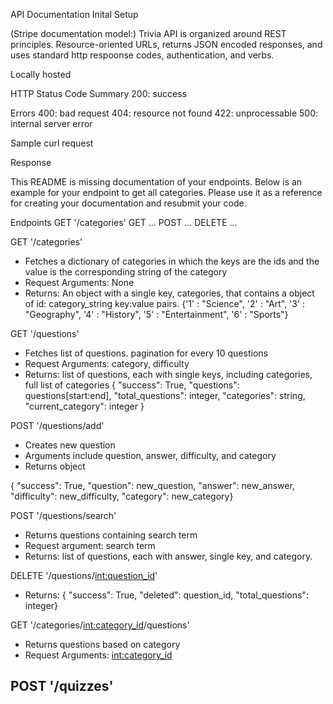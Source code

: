 API Documentation
Inital Setup

(Stripe documentation model:)
Trivia API is organized around REST principles. Resource-oriented URLs, returns JSON encoded responses, and uses standard http respoonse codes, authentication, and verbs.

Locally hosted

HTTP Status Code Summary
200: success

Errors
400: bad request
404: resource not found
422: unprocessable
500: internal server error

Sample curl request


Response

This README is missing documentation of your endpoints. Below is an example for your endpoint to get all categories. Please use it as a reference for creating your documentation and resubmit your code. 

Endpoints
GET '/categories'
GET ...
POST ...
DELETE ...

GET '/categories'
- Fetches a dictionary of categories in which the keys are the ids and the value is the corresponding string of the category
- Request Arguments: None
- Returns: An object with a single key, categories, that contains a object of id: category_string key:value pairs. 
{'1' : "Science",
'2' : "Art",
'3' : "Geography",
'4' : "History",
'5' : "Entertainment",
'6' : "Sports"}

GET '/questions'
- Fetches list of questions. pagination for every 10 questions
- Request Arguments: category, difficulty
- Returns: list of questions, each with single keys, including categories, full list of categories
{ "success": True,
  "questions": questions[start:end],
  "total_questions": integer,
  "categories": string,
  "current_category": integer }




POST '/questions/add'
- Creates new question
- Arguments include question, answer, difficulty, and category
- Returns object

{ "success": True,
  "question": new_question,
  "answer": new_answer,
  "difficulty": new_difficulty,
  "category": new_category}

POST '/questions/search'
- Returns questions containing search term
- Request argument: search term
- Returns: list of questions, each with answer, single key, and category.

DELETE '/questions/<int:question_id>'
- Returns: 
      { "success": True,
        "deleted": question_id,
        "total_questions": integer}

GET '/categories/<int:category_id>/questions'
- Returns questions based on category
- Request Arguments: <int:category_id>

POST '/quizzes'
- 
